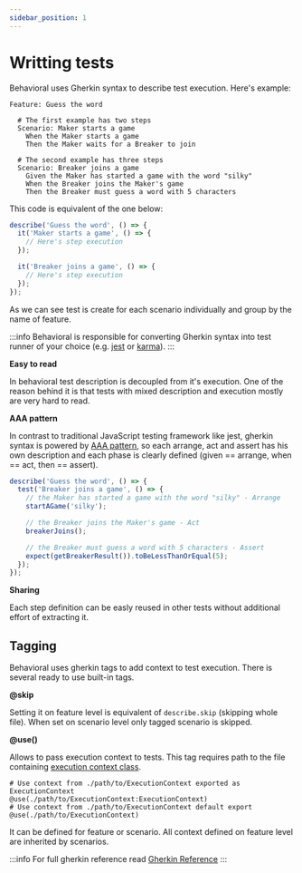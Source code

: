 ```yaml
---
sidebar_position: 1
---
```


# Writting tests

Behavioral uses Gherkin syntax to describe test execution. Here's example:

```gherkin title="guess-the-word.feature"
Feature: Guess the word

  # The first example has two steps
  Scenario: Maker starts a game
    When the Maker starts a game
    Then the Maker waits for a Breaker to join

  # The second example has three steps
  Scenario: Breaker joins a game
    Given the Maker has started a game with the word "silky"
    When the Breaker joins the Maker's game
    Then the Breaker must guess a word with 5 characters
```

This code is equivalent of the one below:

```typescript
describe('Guess the word', () => {
  it('Maker starts a game', () => {
    // Here's step execution
  });

  it('Breaker joins a game', () => {
    // Here's step execution
  });
});
```

As we can see test is create for each scenario individually and group by the name of feature.

:::info
Behavioral is responsible for converting Gherkin syntax into test runner of your choice (e.g. [jest](https://jestjs.io/) or [karma](https://karma-runner.github.io/latest/index.html)).
:::

**Easy to read**

In behavioral test description is decoupled from it's execution. One of the reason behind it is that tests with mixed description and execution mostly are very hard to read. 

**AAA pattern**

In contrast to traditional JavaScript testing framework like jest, gherkin syntax is powered by [AAA pattern](https://docs.microsoft.com/en-us/visualstudio/test/unit-test-basics?view=vs-2022#write-your-tests), so each arrange, act and assert has his own description and each phase is clearly defined (given == arrange, when == act, then == assert).

```typescript
describe('Guess the word', () => {
  test('Breaker joins a game', () => {
    // the Maker has started a game with the word "silky" - Arrange
    startAGame('silky');

    // the Breaker joins the Maker's game - Act
    breakerJoins();

    // the Breaker must guess a word with 5 characters - Assert
    expect(getBreakerResult()).toBeLessThanOrEqual(5);
  });
});
```

**Sharing**

Each step definition can be easly reused in other tests without additional effort of extracting it.

## Tagging

Behavioral uses gherkin tags to add context to test execution. There is several ready to use built-in tags.

**@skip**

Setting it on feature level is equivalent of `describe.skip` (skipping whole file). When set on scenario level only tagged scenario is skipped.

**@use()**

Allows to pass execution context to tests. This tag requires path to the file containing [execution context class](./execution-context/introduction).

```gherkin
# Use context from ./path/to/ExecutionContext exported as ExecutionContext
@use(./path/to/ExecutionContext:ExecutionContext)
# Use context from ./path/to/ExecutionContext default export
@use(./path/to/ExecutionContext) 
```

It can be defined for feature or scenario. All context defined on feature level are inherited by scenarios.

:::info
For full gherkin reference read [Gherkin Reference](https://cucumber.io/docs/gherkin/reference/)
:::
